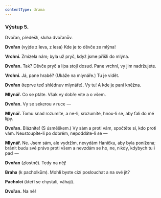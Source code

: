 ```yaml
---
contentType: drama
---
```


### Výstup 5.

Dvořan, předešlí, sluha dvořanův.

**Dvořan** (vyjde z leva, z lesa) Kde je to děvče ze mlýna!

**Vrchní.** Zmizela nám; byla už pryč, když jsme přišli do mlýna.

**Dvořan.** Tak? Děvče pryč a lípa stojí dosud. Pane vrchní, vy jim nadržujete.

**Vrchní.** Já, pane hrabě? (Ukáže na mlynáře.) Tu je vidět.

**Dvořan** (teprve teď shlédnuv mlynáře). Vy tu! A kde je paní kněžna.

**Mlynář.** Co se ptáte. Však vy dobře víte a o všem. 

**Dvořan.** Vy se sekerou v ruce —

**Mlynář.** Tomu snad rozumíte, a ne-li, srozumíte, hnou-li se, aby ťali do mé lípy.

**Dvořan.** Blázníte! (S úsměškem.) Vy sám a proti vám, spočtěte si, kdo proti vám. Neustoupíte-li po dobrém, nepoddáte-li se —

**Mlynář.** Ne. Jsem sám, ale vydržím, nevydám Haničku, aby byla ponížena; bránit budu své právo proti všem a nevzdám se ho, ne, nikdy, kdybych tu i paď —

**Dvořan** (zlostně). Tedy na něj! 

**Braha** (k pacholkům). Mohli byste cizí poslouchat a na své jít?

**Pacholci** (kteří se chystali, váhají). 

**Dvořan.** Na ně!
